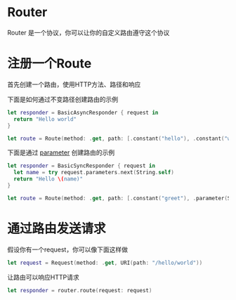 # Router

Router 是一个协议，你可以让你的自定义路由遵守这个协议

# 注册一个Route

首先创建一个路由，使用HTTP方法、路径和响应

下面是如何通过不变路径创建路由的示例

~~~swift
let responder = BasicAsyncResponder { request in
  return "Hello world"
}

let route = Route(method: .get, path: [.constant("hello"), .constant("world")], responder: responder)
~~~

下面是通过 [parameter](./parameters.md) 创建路由的示例

~~~swift
let responder = BasicSyncResponder { request in
  let name = try request.parameters.next(String.self)
  return "Hello \(name)"
}

let route = Route(method: .get, path: [.constant("greet"), .parameter(String.self)], responder: responder)
~~~

# 通过路由发送请求

假设你有一个request，你可以像下面这样做

~~~Swift
let request = Request(method: .get, URI(path: "/hello/world"))
~~~

让路由可以响应HTTP请求

~~~swift
let responder = router.route(request: request)
~~~
